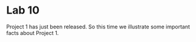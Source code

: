 Lab 10
======
Project 1 has just been released. So this time we illustrate some important facts about Project 1.
